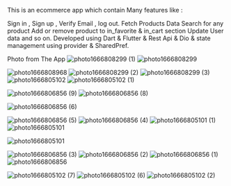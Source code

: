 This is an ecommerce app which contain Many features like :

Sign in , Sign up , Verify Email , log out.
Fetch Products Data
Search for any product
Add or remove product to in_favorite & in_cart section
Update User data and so on.
Developed using Dart & Flutter & Rest Api & Dio & state management using provider & SharedPref.

Photo from The App
![photo1666808299 (1)](https://user-images.githubusercontent.com/67949970/198105589-ae3d2bdb-bb5c-4076-8feb-dca2649ce8fb.jpeg)
![photo1666808299](https://user-images.githubusercontent.com/67949970/198106610-aa07db0a-928c-4a0d-8a8c-95b9db92ad6a.jpeg)

![photo1666808968](https://user-images.githubusercontent.com/67949970/198111856-bb3ea024-721a-4d31-be74-d5aaa6bd37bd.jpeg)
![photo1666808299 (2)](https://user-images.githubusercontent.com/67949970/198112682-073b20df-8f9c-480a-a405-6e2ff99b02a3.jpeg)
![photo1666808299 (3)](https://user-images.githubusercontent.com/67949970/198112718-29fa9cc3-b1d8-4244-b02b-fa3a7b1f7aa6.jpeg)
![photo1666805102](https://user-images.githubusercontent.com/67949970/198113124-26e3b37b-998b-4287-b975-a496390cdf87.jpeg)
![photo1666805102 (1)](https://user-images.githubusercontent.com/67949970/198113167-90e08eb2-eb02-4b5e-96ca-44f26c3a3c7c.jpeg)

![photo1666806856 (9)](https://user-images.githubusercontent.com/67949970/198124423-8ab28424-52c2-4bcd-a2e2-29344dba0dcf.jpeg)
![photo1666806856 (8)](https://user-images.githubusercontent.com/67949970/198124454-feab77e2-0de2-435d-bd6e-f6f195.jpeg)

![photo1666806856 (6)](https://user-images.githubusercontent.com/67949970/198124494-e4691cd5-e02d-4283-bb56-3ada3ef1c839.jpeg)

![photo1666806856 (5)](https://user-images.githubusercontent.com/67949970/198124590-02d03d28-9b5d-41cc-ada6-698351255f73.jpeg)
![photo1666806856 (4)](https://user-images.githubusercontent.com/67949970/198124629-bd79b59e-3ce3-433a-aa16-5a71630803db.jpeg)
![photo1666805101 (1)](https://user-images.githubusercontent.com/67949970/198127319-0ec82b78-3110-4f99-a3e6-48ba5235e6d1.jpeg)
![photo1666805101](https://user-images.githubusercontent.com/67949970/198127350-2622901c-8163-43bf-bc9f-4d326ec3e117.jpeg)

![photo1666805101](https://user-images.githubusercontent.com/67949970/198124694-fdce0676-e7bc-44c7-8045-d9985fdc788c.jpeg)

![photo1666806856 (3)](https://user-images.githubusercontent.com/67949970/198124713-f94309ab-1794-4b6c-94db-19cbb2bd6260.jpeg)
![photo1666806856 (2)](https://user-images.githubusercontent.com/67949970/198124739-aef380be-c21b-43aa-a525-a6b280d7bc9f.jpeg)
![photo1666806856 (1)](https://user-images.githubusercontent.com/67949970/198124758-0ca36700-8f7a-4411-b88e-79d9e5eb9467.jpeg)
![photo1666806856](https://user-images.githubusercontent.com/67949970/198124796-8f2cbe8b-653d-42f9-a8d1-b9a805cae5df.jpeg)

![photo1666805102 (7)](https://user-images.githubusercontent.com/67949970/198124885-f18176a2-b34a-4095-8f62-dae2275efae6.jpeg)
![photo1666805102 (6)](https://user-images.githubusercontent.com/67949970/198124923-b578ff12-b23e-4d5f-8ff2-af6f38b95e56.jpeg)
![photo1666805102 (2)](https://user-images.githubusercontent.com/67949970/198124967-3f2449da-a7c1-486a-a660-10b9a8fb0cdc.jpeg)
